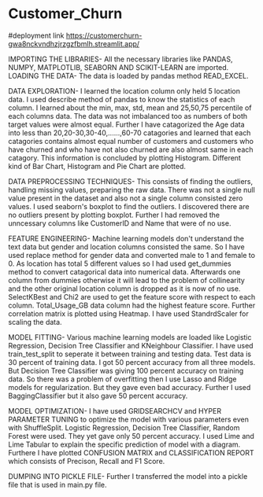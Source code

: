 # Customer_Churn
#deployment link
https://customerchurn-gwa8nckvndhzjrzgzfbmlh.streamlit.app/

IMPORTING THE LIBRARIES- All the necessary libraries like PANDAS, NUMPY, MATPLOTLIB, SEABORN AND SCIKIT-LEARN are imported. 
LOADING THE DATA- The data is loaded by pandas method READ_EXCEL.
 
DATA EXPLORATION- I learned the location column only held 5 location data. I used describe method of pandas to know the statistics of each column. I learned about the min, max, std, mean and 25,50,75 percentile of each columns data. The data was not imbalanced too as numbers of both target values were almost equal. Further I have catagorized the Age data into less than 20,20-30,30-40,......,60-70 catagories and learned that each catagories contains almost equal number of customers and customers who have churned and who have not also churned are also almost same in each catagory. This information is concluded by plotting Histogram. Different kind of Bar Chart, Histogram and Pie Chart are plotted.

DATA PREPROCESSING TECHNIQUES- This consists of finding the outliers, handling missing values, preparing the raw data. There was not a single null value present in the dataset and also not a single column consisted zero values. I used seaborn's boxplot to find the outliers. I discovered there are no outliers present by plotting boxplot. Further I had removed the unncessary columns like CustomerID and Name that were of no use.

FEATURE ENGINEERING- Machine learning models don't understand the text data but gender and location columns consisted the same. So I have used replace method for gender data and converted male to 1 and female to 0. As location has total 5 different values so I had used get_dummies method to convert catagorical data into numerical data. Afterwards one column from dummies otherwise it will lead to the problem of collinearity and the other original location column is dropped as it is now of no use. SelectKBest and Chi2 are used to get the feature score with respect to each column. Total_Usage_GB data column had the highest feature score. Further correlation matrix is plotted using Heatmap. I have used StandrdScaler for scaling the data.

MODEL FITTING- Various machine learning models are loaded like Logistic Regression, Decision Tree Classifier and KNeighbour Classifier. I have used train_test_split to seperate it between training and testing data. Test data is 30 percent of training data. I got 50 percent accuracy from all three models. But Decision Tree Classifier was giving 100 percent accuracy on training data. So there was a problem of overfitting then I use Lasso and Ridge models for regularization. But they gave even bad accuracy. Further I used BaggingClassifier but it also gave 50 percent accuracy. 

MODEL OPTIMIZATION- I have used GRIDSEARCHCV and HYPER PARAMETER TUNING to optimize the model with various parameters even with ShuffleSplit. Logistic Regression, Decision Tree Classifier, Random Forest were used. They yet gave only 50 percent accuracy. I used Lime and Lime Tabular to explain the specific prediction of model with a diagram. Furthere I have plotted CONFUSION MATRIX and CLASSIFICATION REPORT which consists of Precison, Recall and F1 Score. 

DUMPING INTO PICKLE FILE- Further I transferred the model into a pickle file that is used in main.py file.
